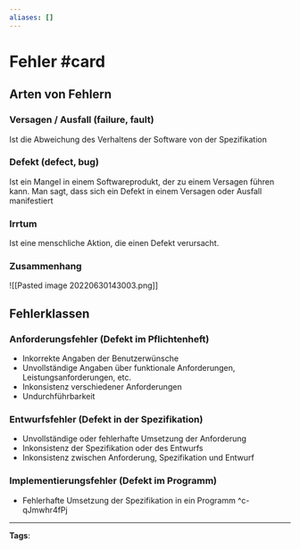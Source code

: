 ```yaml
---
aliases: []
---
```


# Fehler #card
## Arten von Fehlern
### Versagen / Ausfall (failure, fault)
Ist die Abweichung des Verhaltens der Software von der Spezifikation
### Defekt (defect, bug)
Ist ein Mangel in einem Softwareprodukt, der zu einem Versagen führen kann. 
Man sagt, dass sich ein Defekt in einem Versagen oder Ausfall manifestiert
### Irrtum 
Ist eine menschliche Aktion, die einen Defekt verursacht.
### Zusammenhang
![[Pasted image 20220630143003.png]]
## Fehlerklassen
### Anforderungsfehler (Defekt im Pflichtenheft)
- Inkorrekte Angaben der Benutzerwünsche
- Unvollständige Angaben über funktionale Anforderungen,
Leistungsanforderungen, etc.
- Inkonsistenz verschiedener Anforderungen
- Undurchführbarkeit
### Entwurfsfehler (Defekt in der Spezifikation)
- Unvollständige oder fehlerhafte Umsetzung der Anforderung
- Inkonsistenz der Spezifikation oder des Entwurfs
- Inkonsistenz zwischen Anforderung, Spezifikation und Entwurf
### Implementierungsfehler (Defekt im Programm)
- Fehlerhafte Umsetzung der Spezifikation in ein Programm
^c-qJmwhr4fPj
---
**Tags**: 